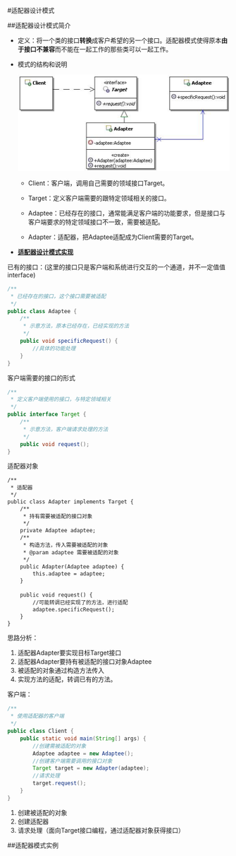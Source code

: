 #适配器设计模式

##适配器设计模式简介

* 定义：将一个类的接口**转换**成客户希望的另一个接口。适配器模式使得原本**由于接口不兼容**而不能在一起工作的那些类可以一起工作。
* 模式的结构和说明

  	![](适配器模式.png)

	* Client：客户端，调用自己需要的领域接口Target。
	
	* Target：定义客户端需要的跟特定领域相关的接口。
	
	* Adaptee：已经存在的接口，通常能满足客户端的功能要求，但是接口与客户端要求的特定领域接口不一致，需要被适配。

	* Adapter：适配器，把Adaptee适配成为Client需要的Target。

* [**适配器设计模式实现**]()

已有的接口：(这里的接口只是客户端和系统进行交互的一个通道，并不一定值值interface)


```java
/**
 * 已经存在的接口，这个接口需要被适配
 */
public class Adaptee {
	/**
	 * 示意方法，原本已经存在，已经实现的方法
	 */
	public void specificRequest() {
		//具体的功能处理
	}
}
```

客户端需要的接口的形式

```java
/**
 * 定义客户端使用的接口，与特定领域相关
 */
public interface Target {
	/**
	 * 示意方法，客户端请求处理的方法
	 */
	public void request();
}

```

适配器对象

```
/**
 * 适配器
 */
public class Adapter implements Target {
	/**
	 * 持有需要被适配的接口对象
	 */
	private Adaptee adaptee;
	/**
	 * 构造方法，传入需要被适配的对象
	 * @param adaptee 需要被适配的对象
	 */
	public Adapter(Adaptee adaptee) {
		this.adaptee = adaptee;
	}

	public void request() {
		//可能转调已经实现了的方法，进行适配
		adaptee.specificRequest();
	}
}

```

思路分析：

1. 适配器Adapter要实现目标Target接口
2. 适配器Adapter要持有被适配的接口对象Adaptee
3. 被适配的对象通过构造方法传入
4. 实现方法的适配，转调已有的方法。


客户端：

```java
/**
 * 使用适配器的客户端
 */
public class Client {	
	public static void main(String[] args) {
		//创建需被适配的对象
		Adaptee adaptee = new Adaptee();
		//创建客户端需要调用的接口对象
		Target target = new Adapter(adaptee);
		//请求处理
		target.request();
	}
}
```	

1. 创建被适配的对象
2. 创建适配器
3. 请求处理（面向Target接口编程，通过适配器对象获得接口）

##适配器模式实例